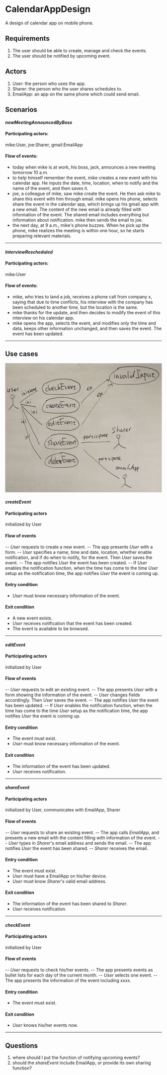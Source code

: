 CalendarAppDesign
=================

A design of calendar app on mobile phone.

## Requirements
1. The user should be able to create, manage and check the events.
2. The user should be notified by upcoming event.

## Actors
1. User: the person who uses the app.
2. Sharer: the person who the user shares schedules to.
3. EmailApp: an app on the same phone which could send email.

## Scenarios
#### _newMeetingAnnouncedByBoss_
#### Participating actors: 
mike:User, joe:Sharer, gmail:EmailApp
#### Flow of events:
- today when mike is at work, his boss, jack, announces a new meeting tomorrow 10 a.m.
- to help himself remember the event, mike creates a new event with his calendar app. He inputs the date, time, location, when to notify and the name of the event, and then saves it.
- joe, a colleague of mike, saw mike create the event. He then ask mike to share this event with him through email. mike opens his phone, selects share the event in the calendar app, which brings up his gmail app with a new email. The content of the new email is already filled with information of the event. The shared email includes everything but information about notification. mike then sends the email to joe.
- the next day, at 9 a.m., mike's phone buzzes. When he pick up the phone, mike realizes the meeting is within one hour, so he starts preparing relevant materials.
- - -

#### _InterviewRescheduled_
#### Participating actors: 
mike:User
#### Flow of events:
- mike, who tries to land a job, receives a phone call from company x, saying that due to time conflicts, his interview with the company has been scheduled to another time, but the location is the same.
- mike thanks for the update, and then decides to modify the event of this interview on his calendar app.
- mike opens the app, selects the event, and modifies only the time and data, keeps other information unchanged, and then saves the event. The event has been updated.
- - -

## Use cases
![Use cases](use_cases.png)

#### _createEvent_
#### Participating actors
initialized by User
#### Flow of events
-- _User_ requests to create a new event.
	-- The app presents _User_ with a form. 
-- _User_ specifies a name, time and date, location, whether enable notification, and if do when to notify, for the event. Then _User_ saves the event.
	-- The app notifies _User_ the event has been created.
	-- If _User_ enables the notification function, when the time has come to the time _User_ setup as the notification time, the app notifies _User_ the event is coming up.
#### Entry condition
- _User_ must know necessary information of the event.
#### Exit condition
- A new event exists.
- _User_ receives notification that the event has been created.
- The event is available to be browsed.
- - -

#### _editEvent_
#### Participating actors
initialized by User
#### Flow of events
-- _User_ requests to edit an existing event.
	-- The app presents _User_ with a form showing the information of the event. 
-- _User_ changes fields accordingly. Then _User_ saves the event.
	-- The app notifies _User_ the event has been updated.
	-- If _User_ enables the notification function, when the time has come to the time _User_ setup as the notification time, the app notifies _User_ the event is coming up.
#### Entry condition
- The event must exist.
- _User_ must know necessary information of the event.
#### Exit condition
- The information of the event has been updated.
- _User_ receives notification.
- - -

#### _shareEvent_
#### Participating actors
initialized by User, communicates with EmailApp, Sharer
#### Flow of events
-- _User_ requests to share an existing event.
	-- The app calls _EmailApp_, and presents a new email with the content filling with information of the event.
-- _User_ types in _Sharer_'s email address and sends the email.
	-- The app notifies _User_ the event has been shared.
-- _Sharer_ receives the email.
#### Entry condition
- The event must exist.
- _User_ must have a EmailApp on his/her device.
- _User_ must know _Sharer_'s valid email address.
#### Exit condition
- The information of the event has been shared to _Sharer_.
- _User_ receives notification.
- - -

#### _checkEvent_
#### Participating actors
initialized by User
#### Flow of events
-- _User_ requests to check his/her events.
	-- The app presents events as bullet lists for each day of the current month.
-- _User_ selects one event.
	-- The app presents the information of the event including xxxx.
#### Entry condition
- The event must exist.
#### Exit condition
- _User_ knows his/her events now.
- - -

## Questions
1. where should I put the function of notifying upcoming events?
2. should the _shareEvent_ include EmailApp, or provide its own sharing function?